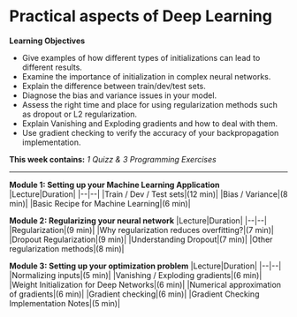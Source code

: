 # Practical aspects of Deep Learning

**Learning Objectives**
* Give examples of how different types of initializations can lead to different results.
* Examine the importance of initialization in complex neural networks.
* Explain the difference between train/dev/test sets.
* Diagnose the bias and variance issues in your model.
* Assess the right time and place for using regularization methods such as dropout or L2 regularization.
* Explain Vanishing and Exploding gradients and how to deal with them.
* Use gradient checking to verify the accuracy of your backpropagation implementation.

**This week contains:** *1 Quizz & 3 Programming Exercises*

----

**Module 1: Setting up your Machine Learning Application**
|Lecture|Duration|
|--|--|
|Train / Dev / Test sets|(12 min)|
|Bias / Variance|(8 min)|
|Basic Recipe for Machine Learning|(6 min)|

**Module 2: Regularizing your neural network**
|Lecture|Duration|
|--|--|
|Regularization|(9 min)|
|Why regularization reduces overfitting?|(7 min)|
|Dropout Regularization|(9 min)|
|Understanding Dropout|(7 min)|
|Other regularization methods|(8 min)|

**Module 3: Setting up your optimization problem**
|Lecture|Duration|
|--|--|
|Normalizing inputs|(5 min)|
|Vanishing / Exploding gradients|(6 min)|
|Weight Initialization for Deep Networks|(6 min)|
|Numerical approximation of gradients|(6 min)|
|Gradient checking|(6 min)|
|Gradient Checking Implementation Notes|(5 min)|


